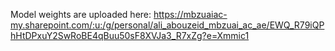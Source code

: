 Model weights are uploaded here: https://mbzuaiac-my.sharepoint.com/:u:/g/personal/ali_abouzeid_mbzuai_ac_ae/EWQ_R79iQPhHtDPxuY2SwRoBE4qBuu50sF8XVJa3_R7xZg?e=Xmmic1
